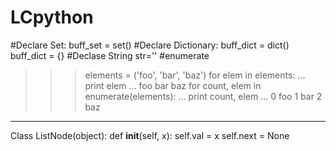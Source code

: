 # LCpython
#Declare Set: 
  buff_set = set()
#Declare Dictionary:
  buff_dict = dict()
  buff_dict = {}
#Declase String
  str=''
#enumerate
  >>> elements = ('foo', 'bar', 'baz')
  >>> for elem in elements:
  ...     print elem
  ... 
  foo
  bar
  baz
  >>> for count, elem in enumerate(elements):
  ...     print count, elem
  ... 
  0 foo
  1 bar
  2 baz
 ---------------------------
 Class ListNode(object):
  def __init__(self, x):
    self.val = x
    self.next = None
